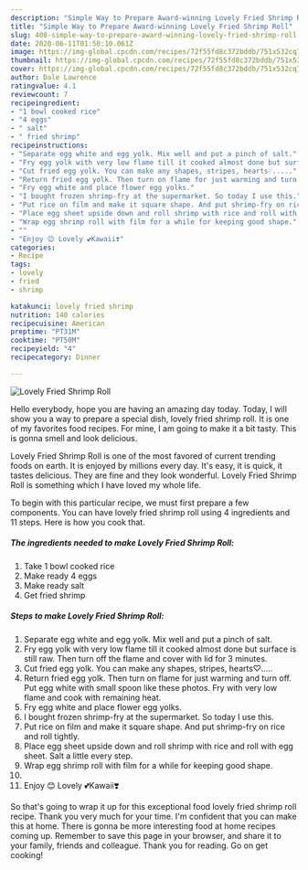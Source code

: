 ```yaml
---
description: "Simple Way to Prepare Award-winning Lovely Fried Shrimp Roll"
title: "Simple Way to Prepare Award-winning Lovely Fried Shrimp Roll"
slug: 408-simple-way-to-prepare-award-winning-lovely-fried-shrimp-roll
date: 2020-06-11T01:50:10.061Z
image: https://img-global.cpcdn.com/recipes/72f55fd8c372bddb/751x532cq70/lovely-fried-shrimp-roll-recipe-main-photo.jpg
thumbnail: https://img-global.cpcdn.com/recipes/72f55fd8c372bddb/751x532cq70/lovely-fried-shrimp-roll-recipe-main-photo.jpg
cover: https://img-global.cpcdn.com/recipes/72f55fd8c372bddb/751x532cq70/lovely-fried-shrimp-roll-recipe-main-photo.jpg
author: Dale Lawrence
ratingvalue: 4.1
reviewcount: 7
recipeingredient:
- "1 bowl cooked rice"
- "4 eggs"
- " salt"
- " fried shrimp"
recipeinstructions:
- "Separate egg white and egg yolk. Mix well and put a pinch of salt."
- "Fry egg yolk with very low flame till it cooked almost done but surface is still raw. Then turn off the flame and cover with lid for 3 minutes."
- "Cut fried egg yolk. You can make any shapes, stripes, hearts♡....."
- "Return fried egg yolk. Then turn on flame for just warming and turn off. Put egg white with small spoon like these photos. Fry with very low flame and cook with remaining heat."
- "Fry egg white and place flower egg yolks."
- "I bought frozen shrimp-fry at the supermarket. So today I use this."
- "Put rice on film and make it square shape. And put shrimp-fry on rice and roll tightly."
- "Place egg sheet upside down and roll shrimp with rice and roll with egg sheet. Salt a little every step."
- "Wrap egg shrimp roll with film for a while for keeping good shape."
- ""
- "Enjoy 😊 Lovely 💕Kawaii❣️"
categories:
- Recipe
tags:
- lovely
- fried
- shrimp

katakunci: lovely fried shrimp 
nutrition: 140 calories
recipecuisine: American
preptime: "PT31M"
cooktime: "PT50M"
recipeyield: "4"
recipecategory: Dinner

---
```



![Lovely Fried Shrimp Roll](https://img-global.cpcdn.com/recipes/72f55fd8c372bddb/751x532cq70/lovely-fried-shrimp-roll-recipe-main-photo.jpg)

Hello everybody, hope you are having an amazing day today. Today, I will show you a way to prepare a special dish, lovely fried shrimp roll. It is one of my favorites food recipes. For mine, I am going to make it a bit tasty. This is gonna smell and look delicious.

Lovely Fried Shrimp Roll is one of the most favored of current trending foods on earth. It is enjoyed by millions every day. It's easy, it is quick, it tastes delicious. They are fine and they look wonderful. Lovely Fried Shrimp Roll is something which I have loved my whole life.




To begin with this particular recipe, we must first prepare a few components. You can have lovely fried shrimp roll using 4 ingredients and 11 steps. Here is how you cook that.

<!--inarticleads1-->

##### The ingredients needed to make Lovely Fried Shrimp Roll:

1. Take 1 bowl cooked rice
1. Make ready 4 eggs
1. Make ready  salt
1. Get  fried shrimp




<!--inarticleads2-->

##### Steps to make Lovely Fried Shrimp Roll:

1. Separate egg white and egg yolk. Mix well and put a pinch of salt.
1. Fry egg yolk with very low flame till it cooked almost done but surface is still raw. Then turn off the flame and cover with lid for 3 minutes.
1. Cut fried egg yolk. You can make any shapes, stripes, hearts♡.....
1. Return fried egg yolk. Then turn on flame for just warming and turn off. Put egg white with small spoon like these photos. Fry with very low flame and cook with remaining heat.
1. Fry egg white and place flower egg yolks.
1. I bought frozen shrimp-fry at the supermarket. So today I use this.
1. Put rice on film and make it square shape. And put shrimp-fry on rice and roll tightly.
1. Place egg sheet upside down and roll shrimp with rice and roll with egg sheet. Salt a little every step.
1. Wrap egg shrimp roll with film for a while for keeping good shape.
1. 
1. Enjoy 😊 Lovely 💕Kawaii❣️




So that's going to wrap it up for this exceptional food lovely fried shrimp roll recipe. Thank you very much for your time. I'm confident that you can make this at home. There is gonna be more interesting food at home recipes coming up. Remember to save this page in your browser, and share it to your family, friends and colleague. Thank you for reading. Go on get cooking!
